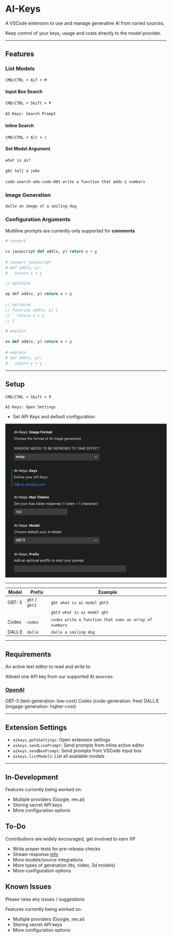 # AI-Keys

A VSCode extension to use and manage generative AI from varied sources.

Keep control of your keys, usage and costs directly to the model provider.

---

## Features

### List Models

```md
CMD/CTRL + ALT + M
```

#### Input Box Search

```md
CMD/CTRL + Shift + P

AI-Keys: Search Prompt
```

#### Inline Search

`CMD/CTRL + Alt + /`

#### Set Model Argument

```md
what is ai?

gbt tell a joke

code-search-ada-code-001 write a function that adds 2 numbers
```

### Image Generation

```md
dalle an image of a smiling dog
```

### Configuration Arguments

Multiline prompts are currently only supported for **comments**

```python
# convert

cv javascript def add(x, y) return x + y

# convert javascript 
# def add(x, y):
#   return x + y
```

```typescript
// optimise

op def add(x, y) return x + y

// optimise
// function add(x, y) {
//   return x + y
// }
```

```python
# explain

ex def add(x, y) return x + y

# explain
# def add(x, y):
#   return x + y`
```

---

## Setup

`CMD/CTRL + Shift + P`

`AI-Keys: Open Settings`

- Set API Keys and default configuration:
  
![AI-Keys Settings](https://github.com/tomcodedthis/AI-Keys/blob/main/images/aikeys-settings.png?raw=true)

---

| Model  | Prefix | Example |
| ------ | ------ | ------- |
| GBT-3  | `gbt` / `gbt3` | `gbt what is ai model gbt3` |
| | | `gbt3 what is ai model gbt` |
| Codex  | `codex` | `codex write a function that sums an array of numbers` |
| DALL·E | `dalle` | `dalle a smiling dog` |

---

## Requirements

An active text editor to read and write to.

Atleast one API key from our supported AI sources:

### [OpenAI](https://platform.openai.com/account/api-keys)

GBT-3 (text-generation: low-cost)
Codex (code-generation: free)
DALL·E (imgage-generation: higher-cost)

---

## Extension Settings

- `aikeys.goToSettings`: Open extension settings
- `aikeys.sendLinePrompt`: Send prompts from inline active editor
- `aikeys.sendBoxPrompt`: Send prompts from VSCode input box
- `aikeys.listModels`: List all available models

---

## In-Development

Features currently being worked on:

- Multiple providers (Google, rev.ai)
- Storing secret API keys
- More configuration options

## To-Do

Contributions are widely encouraged, get involved to earn XP

- Write proper tests for pre-release checks
- Stream response [info](https://github.com/openai/openai-node/issues/18)
- More models/source integrations
- More types of generation (tts, video, 3d models)
- More-configuration options

## Known Issues

Please raise any issues / suggestions

Features currently being worked on:

- Multiple providers (Google, rev.ai)
- Storing secret API keys
- More configuration options

